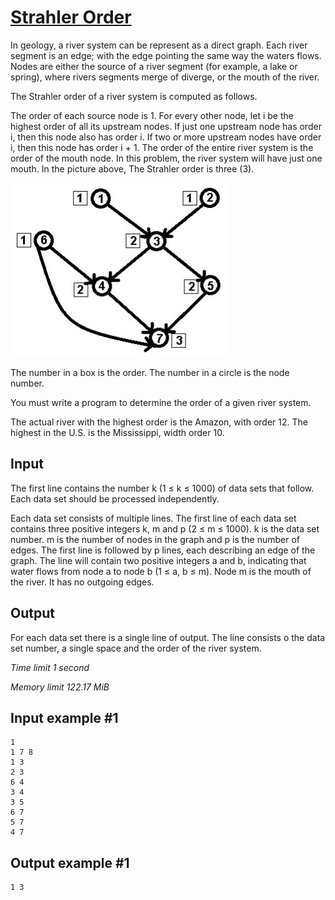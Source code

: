 # [Strahler Order](https://www.e-olymp.com/en/problems/6389)

In geology, a river system can be represent as a direct graph. Each river segment is an edge; with the edge pointing the same way the waters flows. Nodes are either the source of a river segment (for example, a lake or spring), where rivers segments merge of diverge, or the mouth of the river.

The Strahler order of a river system is computed as follows.

The order of each source node is 1.
For every other node, let i be the highest order of all its upstream nodes. If just one upstream node has order i, then this node also has order i. If two or more upstream nodes have order i, then this node has order i + 1.
The order of the entire river system is the order of the mouth node. In this problem, the river system will have just one mouth. In the picture above, The Strahler order is three (3).

![prb6389](1384084567.JPG)

The number in a box is the order. The number in a circle is the node number.

You must write a program to determine the order of a given river system.

The actual river with the highest order is the Amazon, with order 12. The highest in the U.S. is the Mississippi, width order 10.

## Input

The first line contains the number k (1 ≤ k ≤ 1000) of data sets that follow. Each data set should be processed independently.

Each data set consists of multiple lines. The first line of each data set contains three positive integers k, m and p (2 ≤ m ≤ 1000). k is the data set number. m is the number of nodes in the graph and p is the number of edges. The first line is followed by p lines, each describing an edge of the graph. The line will contain two positive integers a and b, indicating that water flows from node a to node b (1 ≤ a, b ≤ m). Node m is the mouth of the river. It has no outgoing edges.

## Output

For each data set there is a single line of output. The line consists o the data set number, a single space and the order of the river system.

_Time limit 1 second_

_Memory limit 122.17 MiB_

## Input example #1
```
1
1 7 8
1 3
2 3
6 4
3 4
3 5
6 7
5 7
4 7
```

## Output example #1
```
1 3
```

